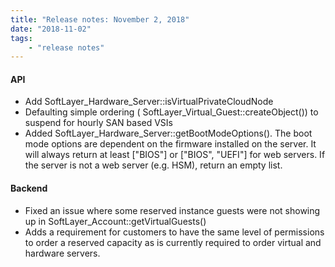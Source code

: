 ```yaml
---
title: "Release notes: November 2, 2018"
date: "2018-11-02"
tags:
    - "release notes"
---
```



#### API
- Add SoftLayer_Hardware_Server::isVirtualPrivateCloudNode
- Defaulting simple ordering ( SoftLayer_Virtual_Guest::createObject()) to suspend for hourly SAN based VSIs
- Added SoftLayer_Hardware_Server::getBootModeOptions(). The boot mode options are dependent on the firmware installed on the server. It will always return at least ["BIOS"] or ["BIOS", "UEFI"] for web servers. If the server is not a web server (e.g. HSM), return an empty list.


#### Backend

- Fixed an issue where some reserved instance guests were not showing up in SoftLayer_Account::getVirtualGuests()
- Adds a requirement for customers to have the same level of permissions to order a reserved capacity as is currently required to order virtual and hardware servers.